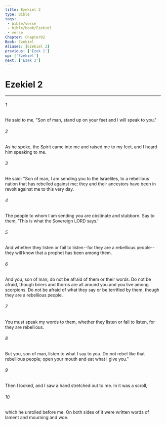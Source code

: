 ```yaml
---
title: Ezekiel 2
type: Bible
tags:
 - bible/verse
 - bible/book/Ezekiel
 - verse
Chapter: Chapter02
Book: Ezekiel
Aliases: [Ezekiel 2]
previous: ['Ezek 1']
up: ['Ezekiel']
next: ['Ezek 3']
---
```

# Ezekiel 2

***


###### 1 
He said to me, "Son of man, stand up on your feet and I will speak to you." 

###### 2 
As he spoke, the Spirit came into me and raised me to my feet, and I heard him speaking to me. 

###### 3 
He said: "Son of man, I am sending you to the Israelites, to a rebellious nation that has rebelled against me; they and their ancestors have been in revolt against me to this very day. 

###### 4 
The people to whom I am sending you are obstinate and stubborn. Say to them, 'This is what the Sovereign LORD says.' 

###### 5 
And whether they listen or fail to listen--for they are a rebellious people--they will know that a prophet has been among them. 

###### 6 
And you, son of man, do not be afraid of them or their words. Do not be afraid, though briers and thorns are all around you and you live among scorpions. Do not be afraid of what they say or be terrified by them, though they are a rebellious people. 

###### 7 
You must speak my words to them, whether they listen or fail to listen, for they are rebellious. 

###### 8 
But you, son of man, listen to what I say to you. Do not rebel like that rebellious people; open your mouth and eat what I give you." 

###### 9 
Then I looked, and I saw a hand stretched out to me. In it was a scroll, 

###### 10 
which he unrolled before me. On both sides of it were written words of lament and mourning and woe. 
